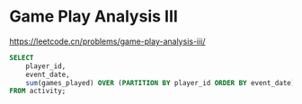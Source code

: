# Game Play Analysis III

https://leetcode.cn/problems/game-play-analysis-iii/

```sql
SELECT
    player_id,
    event_date,
    sum(games_played) OVER (PARTITION BY player_id ORDER BY event_date) AS games_played_so_far
FROM activity;
```
